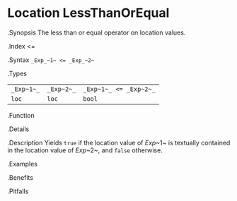 # Location LessThanOrEqual

.Synopsis
The less than or equal operator on location values.

.Index
<=

.Syntax
`_Exp_~1~ <= _Exp_~2~`

.Types


|            |            |                         |
| --- | --- | --- |
| `_Exp~1~_` | `_Exp~2~_` | `_Exp~1~_ <= _Exp~2~_`  |
| `loc`     |  `loc`    | `bool`                |


.Function

.Details

.Description
Yields `true` if the location value of _Exp_~1~ is textually contained
in the location value of _Exp_~2~, and `false` otherwise.

.Examples

.Benefits

.Pitfalls

